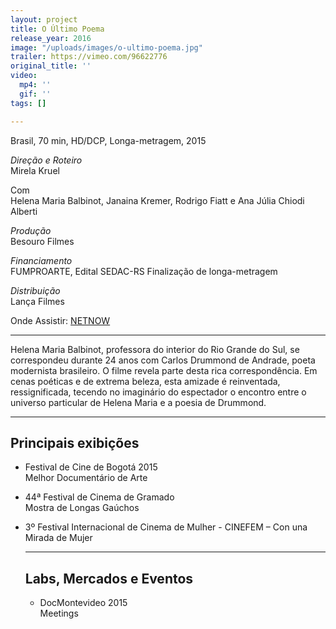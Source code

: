 ```yaml
---
layout: project
title: O Último Poema
release_year: 2016
image: "/uploads/images/o-ultimo-poema.jpg"
trailer: https://vimeo.com/96622776
original_title: ''
video:
  mp4: ''
  gif: ''
tags: []

---
```

Brasil, 70 min, HD/DCP, Longa-metragem, 2015

_Direção e Roteiro_  
Mirela Kruel

Com  
Helena Maria Balbinot, Janaina Kremer, Rodrigo Fiatt e Ana Júlia Chiodi Alberti

_Produção_  
Besouro Filmes

_Financiamento_  
FUMPROARTE, Edital SEDAC-RS Finalização de longa-metragem

_Distribuição_  
Lança Filmes

Onde Assistir: [NETNOW](https://www.nowonline.com.br/filme/o-ultimo-poema/74858)

***

Helena Maria Balbinot, professora do interior do Rio Grande do Sul, se correspondeu durante 24 anos com Carlos Drummond de Andrade, poeta modernista brasileiro. O filme revela parte desta rica correspondência. Em cenas poéticas e de extrema beleza, esta amizade é reinventada, ressignificada, tecendo no imaginário do espectador o encontro entre o universo particular de Helena Maria e a poesia de Drummond.

***

## Principais exibições

* Festival de Cine de Bogotá 2015  
  Melhor Documentário de Arte
* 44ª Festival de Cinema de Gramado  
  Mostra de Longas Gaúchos
* 3º Festival Internacional de Cinema de Mulher - CINEFEM – Con una Mirada de Mujer

  ***

  ## Labs, Mercados e Eventos
  * DocMontevideo 2015  
    Meetings